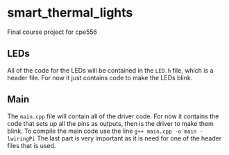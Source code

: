 # smart_thermal_lights
Final course project for cpe556

## LEDs
All of the code for the LEDs will be contained in the `LED.h` file, which is a header file.
For now it just contains code to make the LEDs blink.

## Main
The `main.cpp` file will contain all of the driver code.
For now it contains the code that sets up all the pins as outputs, then is the driver to make them blink.
To compile the main code use the line `g++ main.cpp -o main -lwiringPi`
The last part is very important as it is need for one of the header files that is used.
